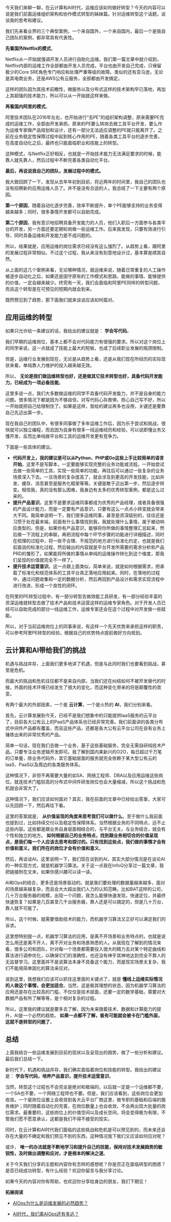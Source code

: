 今天我们来聊一聊，在云计算和AI时代，运维应该如何做好转型？今天的内容可以说是我们前面运维组织架构和协作模式转型的姊妹篇。针对运维转型这个话题，谈谈我的思考和建议。

我们先来看业界的三个典型案例，一个来自国外，一个来自国内，最后一个是我自己团队的案例，都非常具有代表性。

**先看国外Netflix的模式**。

Netflix从一开始就强调开发人员进行自助化运维。我们第一篇文章中就介绍到，Netflix内部的运维工作全部都由开发人员完成，平台也由开发自己完成，只保留极少的Core SRE角色专门响应和处理严重等级的故障。类似的还有亚马逊，无论是其电商业务，还是AWS公有云服务，全部都由开发搞定。

这样的团队因为其技术前瞻性，微服务以及分布式这样的技术架构早已落地，再加上其超强的技术能力，所以可以从一开始就这样来做。

**再看国内阿里的模式**。

阿里技术团队在2016年左右，也开始进行“去PE”的组织架构调整，原来需要PE完成的运维工作，全部由开发承担。原来的PE要么转岗去做工具平台开发，要么作为运维专家做产品规划和设计，还有一部分无法适应调整的PE就只能离开了。之前在业务稳定性保障过程中起到核心作用的PE，随着各类工具平台的逐步完善，在高度自动化之后，最终也只能面临职业和技能上的转型。

这种模式，与Netflix正好相反，也就是一开始技术能力无法满足要求的时候，能靠人就先靠人，然后过程中不断完善各类自动化平台。

**最后，再说说我自己的团队，发展过程中的模式。**

我大致回顾了一下，发现从去年年初到目前，将近两年的时间里，我自己的团队也没有招聘新的应用运维人员了。并不是没有合适的人，我总结了一下主要有两个原因。

**第一个原因**，随着自动化逐步完善，效率不断提升，单个PE能够支持的业务变得越来越多；同时，很多事情开发都可以自助完成。

**第二个原因**，我有意识地招聘具备开发能力的人员，他们入职后一方面参与各类平台的开发，另一方面还要定期轮岗做一些运维工作。后来我发现，只要有效进行引导，同时具备运维和开发能力是不成问题的。

所以，结果就是，应用运维的岗位需求已经没有这么强烈了。从趋势上看，跟阿里的发展过程非常相似。不过这个过程，我从来没有刻意地设计过，基本算是顺其自然。

从上面的这几个案例来看，无论哪种情况，就运维来说，随着日常重复的人工操作被逐步自动化之后，如果还是固守原有的工作模式和思路，能做的事情、能够提供的价值，一定会越来越少。终究有一天，我们会面临和阿里PE同样的转型问题，而且这个转型是在可预见的短期内就会到来。

既然预见到了趋势，那下面我们就来谈谈应该如何面对。

## 应用运维的转型

如果只允许给一条建议的话，我给出的建议就是： **学会写代码**。

我们早期的运维岗位，基本上都不会对代码能力有很强的要求。所以对这个岗位上的同学来说，这一点就成了技能上最大的短板，也成了后续职业发展的瓶颈限制。

但是，运维行业发展到现在，无论是从趋势上看，还是从我们现在所经历的实际现状来看，单纯靠人力维护的投入越来越无效。

所以， **无论是我们做运维转型也好，还是做其它技术转型也好，具备代码开发能力，已经成为一项必备技能**。

这里多说一点，我们大多数做运维的同学不具备代码开发能力，并不是自身的能力问题。很多情况下都是因为不够自信，对写代码心存畏惧，担心自己写不好，所以一开始就把自己给限制住了。如果是这样，我给的建议再多也没用，关键还是要靠自己先迈出第一步。

现在我自己的团队中，有很多同事做了多年运维工作后，因为乐于尝试和挑战，很快就可以独立编程，而且因为自身有很多一线运维经历和经验，可以说即懂业务又懂开发，反而比单纯做平台和工具的运维开发更有竞争力。

下面是一些具体的建议。

- **代码开发上，我的建议是可以从Python、PHP或Go这些上手比较简单的语言开始**。这里不是写脚本，一定要能够实现完整的业务功能或流程。一开始尝试去做一些简单的工具，实现一些简单的功能，再往后可以通过一些复杂的业务场景深入下去。一旦场景的复杂度高了，就会涉及到更高的开发技能，比如并发、缓存、消息甚至是服务化框架等等。关键是敢于迈出第一步，然后逐步转变。相信我，真的没有那么困难，我身边有太多的优秀转型案例，都是这么过来的。
- **提升产品意识**。这里不是要求运维同事都成为优秀的产品经理，或者具备很强的产品设计能力，而是一定要有产品意识，只要有这么一点点小转变就会带来大不同。我简单说明一下，我们很多运维同事，甚至是资深级别的，往往还是习惯于处在最末端，前面有什么事情找到我，我就处理什么事情，属于被动响应类型的。但是，如果你有产品意识，能够将你所做的事情整理汇总起来，然后做一下流程上的串联，再把流程中每个环节步骤的功能进行详细描述，同时在梳理的过程中，将一些不合理、不规范的地方进行标准化约定，也就是我们前面说的标准化过程，然后输出的内容就是平台开发所需要的需求分析和产品PRD的雏形了。如果能将所做的事情从单纯的运维操作转化到这个维度，那我们呈现的价值就完全不一样了。
- **提升技术运营意识**。这一点跟上面类似，简单来说，就是如何根据需求，把承载了标准化和规范体系的工具平台真正落地应用起来。同时，在落地的过程中，通过问题收集和一定的数据分析，然后再回到产品设计和需求实现流程中进行改进，形成一个良性的闭环。

在阿里的PE转型过程中，有一部分转型去做效能工具研发，有一部分经验丰富的资深运维就转型去做了技术产品和技术运营这样的运维专家角色。对于开发人员已经可以自助完成的部分一线运维工作，运维专家还会在这个过程中对开发做一些赋能。

所以，对于当前运维岗位上的同事来说，有这样一个先天优势来承担这样的职责，可以参考阿里PE转型的经验，根据自己的优势特点提前做好方向规划。

## 云计算和AI带给我们的挑战

机遇与挑战并存，上面我们更多地讲了机遇，但是与此同时我们也要看到挑战，甚至是危机。

而最大的挑战和危机往往都不是来自内部，当我们还在纠结如何不被开发替代的时候，外面的技术环境已经发生了很大的变化，而这种变化带来的将是颠覆性的改变。

有两个最大的外部因素，一个是 **云计算**，一个是火热的 **AI**，我们分别来看。

首先，云计算发展到今天，已经不是我们想象中的只能提供IaaS服务的云平台了，目前各大公有云上的PaaS产品体系也已经非常完善。我们前面讲的各类分布式中间件产品都有覆盖，而且这些产品，还都是各大公有云平台公司在自有业务上锤炼出来的非常优秀的产品。

简单一句话，现在我们去做一个业务，基于这些基础服务，完全无需自研纯技术产品，只要专注业务逻辑开发即可。我了解到国内某新兴的O2O，每日超过千万笔的订单量，除业务代码外，其它基础层面的服务就完全依赖于某大型公有云的IaaS、PaaS以及周边的各类服务体系。

这种情况下，非但不再需要大量的如SA、网络工程师、DBA以及应用运维这些岗位，就连技术门槛较高的分布式中间件研发岗位也会大量缩减，所以这个挑战和危机就会非常大了。

这种情况下，我们应该如何面对？其实，我在前面的文章中已经给出答案，大家可以先回顾一下，然后再往下看。

这里的答案就是， **从价值呈现的角度来思考我们可以做什么**。至于做什么我前面也提到过，比如持续交付以及稳定性保障体系。当然根据业务的不同特点，远不止这些内容。这些都是跟业务自身层面相结合的，与平台无关。与业务结合，就会有个性和独立的地方。 **如何根据自己的业务特点，找到跟业务相切合的价值呈现点，是我们每一个人应该去思考和探讨的。只有找到这些点，我们做的事情才会有价值和意义，我们所在的岗位才会有价值和意义**。

然后，再谈谈AI。这里说明一下，我们现在谈到的AI，其实大部分情况是在谈论AI的一种实现方式，就是机器学习算法。关于这一点我在InfoQ分享过一篇文章，我把链接附在文末，如果你感兴趣可以读一读。

AI和Ops的结合，更多还是场景驱动的。就是我们要处理的数据量越来越多，面对的场景越来越复杂，而且会大大超出我们人力的认知范畴。比如BAT这样的公司，几十万台服务器的规模，出现一个问题，我怎么能够快速发现，快速定位，并最终快速恢复？如果是几百甚至几千台服务器，靠人还是可以搞定的，但是几十万台，靠人就不可能了。

所以，这个时候，就需要借助技术的能力，而机器学习算法又正好可以满足我们的诉求。

这里想特别提一点，机器学习算法的应用，是离不开场景和业务特点的，也就是说怎么用还是离不开人，离不开对业务和场景熟悉的人。从我现在了解到的情况来看，很多公司和团队，针对每一个场景都需要投入很大的精力去对某个特定曲线和算法进行调参优化，以确保它们的准确性，也还没有神乎其神地达到完全不靠人的无监督学习。这里面并不是说算法本身不具备这个能力，而是现实场景太复杂，我们不能用简单固化的算法来应对。

说到这里，我想我们应该可以抓住这里面的关键点了，就是 **懂线上运维实际情况的人做这个事情，会更加适合**。当然，这是极其理想的状态，因为机器学习算法的应用还是存在比较高的门槛，不仅仅是技术层面，还要一定的数学基础，需要对大数据产品有所了解等等，是个相对复杂的过程。

所以，这里我的建议就是要多去了解，因为未来随着技术、数据和计算能力的提升，AI是一个必然的趋势。 **如果一点都不了解，极有可能就会被卡在门槛外面，这就不是转型的问题了**。

## 总结

上面我结合一些运维发展到目前的现状以及呈现出的趋势，做了一些分析和建议。最后我们总结一下。

新时代下，机遇和挑战并存，我们确实面临着岗位和技能的转型。我给出的建议是： **学会写代码，培养产品意识，提升技术运营意识**。

当然，转型这个过程也不会完全是绝对和极端的，以后就一定是一个运维都不要，一个SA也不要，一个网络工程师也不要。但是，我们应该看到，这些岗位会更加收敛。一个是岗位设置上会收敛到各大云平台厂商这里，做专职的基础和后端的服务维护；同时随着自动化的完善，在岗位数量上也会收敛，不会再出现大批量的岗位需求。最重要的，这些岗位上的价值空间以及成长空间，将会变得极为有限，不管我们愿不愿意承认，这都是我们不得不接受的现实。

同时，在云计算和AI时代我们面临的这些挑战和危机是可以预见到的，而未来还会存在大量的不确定和我们预见不到的东西，这种情况我下我们又应该如何应对呢？

或许， **唯一的办法就是不断地学习和提升自己的技能，保持对技术发展趋势的敏锐性，及时做出调整和应对，才是根本的解决之道**。

关于今天我们分享的主题和内容你有怎样的感想呢？你是否正在面临转型的困惑？是否已经成功转型，有什么经验？欢迎你留言与我分享讨论。

如果今天的内容对你有帮助，也欢迎你分享给身边的朋友，我们下期见！

**拓展阅读**

- [AIOps为什么是运维发展的必然趋势？](https://time.geekbang.org/column/article/1365)

- [AI时代，我们离AIOps还有多远？](http://www.infoq.com/cn/news/2017/08/AI-how-long-AIOps)